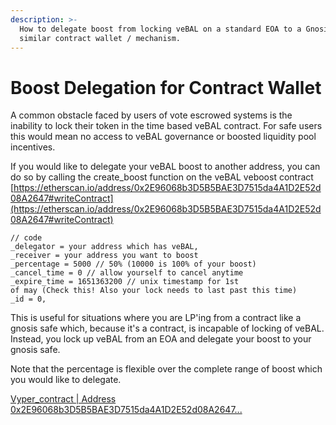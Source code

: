 ```yaml
---
description: >-
  How to delegate boost from locking veBAL on a standard EOA to a Gnosis Safe or
  similar contract wallet / mechanism.
---
```


# Boost Delegation for Contract Wallet

A common obstacle faced by users of vote escrowed systems is the inability to lock their token in the time based veBAL contract. For safe users this would mean no access to veBAL governance or boosted liquidity pool incentives.&#x20;

If you would like to delegate your veBAL boost to another address, you can do so by calling the create\_boost function on the veBAL veboost contract [https://etherscan.io/address/0x2E96068b3D5B5BAE3D7515da4A1D2E52d08A2647#writeContract](https://etherscan.io/address/0x2E96068b3D5B5BAE3D7515da4A1D2E52d08A2647#writeContract)

```
// code
_delegator = your address which has veBAL,
_receiver = your address you want to boost
_percentage = 5000 // 50% (10000 is 100% of your boost)
_cancel_time = 0 // allow yourself to cancel anytime
_expire_time = 1651363200 // unix timestamp for 1st 
of may (Check this! Also your lock needs to last past this time)
_id = 0,
```

This is useful for situations where you are LP'ing from a contract like a gnosis safe which, because it's a contract, is incapable of locking of veBAL. Instead, you lock up veBAL from an EOA and delegate your boost to your gnosis safe.

Note that the percentage is flexible over the complete range of boost which you would like to delegate.

[Vyper\_contract | Address 0x2E96068b3D5B5BAE3D7515da4A1D2E52d08A2647...](https://etherscan.io/address/0x2E96068b3D5B5BAE3D7515da4A1D2E52d08A2647)
